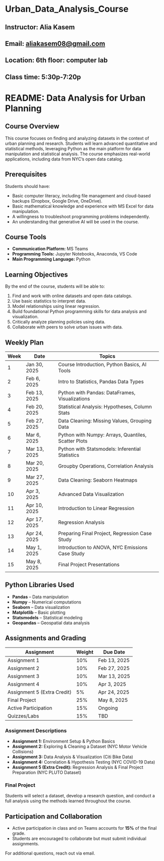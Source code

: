 # Urban_Data_Analysis_Course
## Instructor: Alia Kasem
## Email: aliakasem08@gmail.com
## Location: 6th floor: computer lab

## Class time:  5:30p-7:20p 

# README: Data Analysis for Urban Planning

## Course Overview
This course focuses on finding and analyzing datasets in the context of urban planning and research. Students will learn advanced quantitative and statistical methods, leveraging Python as the main platform for data manipulation and statistical analysis. The course emphasizes real-world applications, including data from NYC’s open data catalog.

## Prerequisites
Students should have:
- Basic computer literacy, including file management and cloud-based backups (Dropbox, Google Drive, OneDrive).
- Basic mathematical knowledge and experience with MS Excel for data manipulation.
- A willingness to troubleshoot programming problems independently.
- An understanding that generative AI will be used in the course.

## Course Tools
- **Communication Platform:** MS Teams
- **Programming Tools:** Jupyter Notebooks, Anaconda, VS Code
- **Main Programming Language:** Python

## Learning Objectives
By the end of the course, students will be able to:
1. Find and work with online datasets and open data catalogs.
2. Use basic statistics to interpret data.
3. Model relationships using linear regression.
4. Build foundational Python programming skills for data analysis and visualization.
5. Critically analyze planning policies using data.
6. Collaborate with peers to solve urban issues with data.

## Weekly Plan
| Week | Date       | Topics |
|------|------------|--------------------------------------------------------|
| 1    | Jan 30, 2025 | Course Introduction, Python Basics, AI Tools |
| 2    | Feb 6, 2025  | Intro to Statistics, Pandas Data Types |
| 3    | Feb 13, 2025 | Python with Pandas: DataFrames, Visualizations |
| 4    | Feb 20, 2025 | Statistical Analysis: Hypotheses, Column Stats |
| 5    | Feb 27, 2025 | Data Cleaning: Missing Values, Grouping Data |
| 6    | Mar 6, 2025  | Python with Numpy: Arrays, Quantiles, Scatter Plots |
| 7    | Mar 13, 2025 | Python with Statsmodels: Inferential Statistics |
| 8    | Mar 20, 2025 | Groupby Operations, Correlation Analysis |
| 9    | Mar 27, 2025 | Data Cleaning: Seaborn Heatmaps |
| 10   | Apr 3, 2025  | Advanced Data Visualization |
| 11   | Apr 10, 2025 | Introduction to Linear Regression |
| 12   | Apr 17, 2025 | Regression Analysis |
| 13   | Apr 24, 2025 | Preparing Final Project, Regression Case Study |
| 14   | May 1, 2025  | Introduction to ANOVA, NYC Emissions Case Study |
| 15   | May 8, 2025  | Final Project Presentations |

## Python Libraries Used
- **Pandas** – Data manipulation
- **Numpy** – Numerical computations
- **Seaborn** – Data visualization
- **Matplotlib** – Basic plotting
- **Statsmodels** – Statistical modeling
- **Geopandas** – Geospatial data analysis

## Assignments and Grading
| Assignment | Weight | Due Date |
|------------|--------|----------|
| Assignment 1 | 10% | Feb 13, 2025 |
| Assignment 2 | 10% | Feb 27, 2025 |
| Assignment 3 | 10% | Mar 13, 2025 |
| Assignment 4 | 10% | Apr 3, 2025 |
| Assignment 5 (Extra Credit) | 5% | Apr 24, 2025 |
| Final Project | 25% | May 8, 2025 |
| Active Participation | 15% | Ongoing |
| Quizzes/Labs  | 15% | TBD |
### Assignment Descriptions
- **Assignment 1:** Environment Setup & Python Basics
- **Assignment 2:** Exploring & Cleaning a Dataset (NYC Motor Vehicle Collisions)
- **Assignment 3:** Data Analysis & Visualization (Citi Bike Data)
- **Assignment 4:** Correlation & Hypothesis Testing (NYC COVID-19 Data)
- **Assignment 5 (Extra Credit):** Regression Analysis & Final Project Preparation (NYC PLUTO Dataset)

### Final Project
Students will select a dataset, develop a research question, and conduct a full analysis using the methods learned throughout the course.

## Participation and Collaboration
- Active participation in class and on Teams accounts for **15%** of the final grade.
- Students are encouraged to collaborate but must submit individual assignments.

For additional questions, reach out via email.

